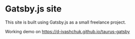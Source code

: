 # Gatsby.js site

This site is built using Gatsby.js as a small freelance project.

Working demo on https://d-ivashchuk.github.io/taurus-gatsby
